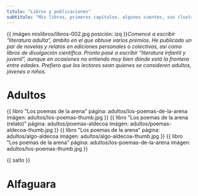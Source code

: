 ```yaml
---
titulo: "Libros y publicaciones"
subtitulo: "Mis libros, primeros capítulos, algunos cuentos, sus ilustraciones, traducciones, entrevistas asociadas, críticas..."
---
```

{{ imágen mislibros/libros-002.jpg posición: izq }}_Comencé a escribir
“literatura adulta”, ámbito en el que obtuve varios premios. He publicado un
par de novelas y relatos en ediciones personales o colectivas, así como
libros de divulgación científica. Pronto pasé a escribir “literatura infantil
y juvenil”, aunque en ocasiones no entiendo muy bien dónde está la frontera
entre edades. Prefiero que los lectores sean quienes se consideren adultos,
jóvenes o niños._


# Adultos

{{ libro "Los poemas de la arena"
          página: adultos/los-poemas-de-la-arena
          imágen: adultos/los-poemas-thumb.jpg }}
{{ libro "Los poemas de la arena (relato)"
          página: adultos/poemas-aldecoa
          imágen: adultos/poemas-aldecoa-thumb.jpg }}
{{ libro "Los poemas de la arena"
          página: adultos/algo-aldecoa
          imágen: adultos/algo-aldecoa-thumb.jpg }}
{{ libro "Los poemas de la arena"
          página: adultos/los-poemas-de-la-arena
          imágen: adultos/los-poemas-thumb.jpg }}

{{ salto }}

# Alfaguara
